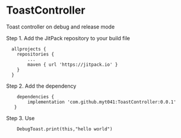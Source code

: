 # ToastController
Toast controller on debug and release mode

Step 1. Add the JitPack repository to your build file

      allprojects {
		repositories {
			...
			maven { url 'https://jitpack.io' }
		}
	  }
	  
Step 2. Add the dependency

 
        dependencies {
	        implementation 'com.github.myt041:ToastController:0.0.1'
	   }
	   
Step 3. Use

        DebugToast.print(this,"hello world")

	   
